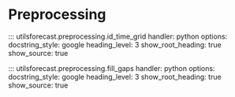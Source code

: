 # Preprocessing

::: utilsforecast.preprocessing.id_time_grid
    handler: python
    options:
      docstring_style: google
      heading_level: 3
      show_root_heading: true
      show_source: true

::: utilsforecast.preprocessing.fill_gaps
    handler: python
    options:
      docstring_style: google
      heading_level: 3
      show_root_heading: true
      show_source: true
